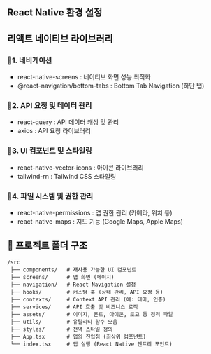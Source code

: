 ## React Native 환경 설정 

## 리액트 네이티브 라이브러리
### 📌1. 네비게이션
- react-native-screens : 네이티브 화면 성능 최적화
- @react-navigation/bottom-tabs : 	Bottom Tab Navigation (하단 탭)

### 📌2. API 요청 및 데이터 관리
- react-query : API 데이터 캐싱 및 관리 
- axios : API 요청 라이브러리

### 📌3. UI 컴포넌트 및 스타일링
- react-native-vector-icons : 아이콘 라이브러리
- tailwind-rn : Tailwind CSS 스타일링

### 📌4. 파일 시스템 및 권한 관리
- react-native-permissions : 앱 권한 관리 (카메라, 위치 등)
- react-native-maps : 지도 기능 (Google Maps, Apple Maps)
## 📂 프로젝트 폴더 구조

```plaintext
/src
 ├── components/   # 재사용 가능한 UI 컴포넌트
 ├── screens/      # 앱 화면 (페이지)
 ├── navigation/   # React Navigation 설정
 ├── hooks/        # 커스텀 훅 (상태 관리, API 요청 등)
 ├── contexts/     # Context API 관리 (예: 테마, 인증)
 ├── services/     # API 호출 및 비즈니스 로직
 ├── assets/       # 이미지, 폰트, 아이콘, 로고 등 정적 파일
 ├── utils/        # 유틸리티 함수 모음
 ├── styles/       # 전역 스타일 정의
 ├── App.tsx       # 앱의 진입점 (최상위 컴포넌트)
 └── index.tsx     # 앱 실행 (React Native 엔트리 포인트)
```
